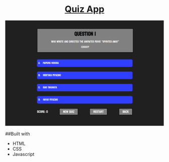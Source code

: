 <h1 align="center">
<a href="https://github.com/Saaba0/Quiz-App">Quiz App</a>
</h1>

![alt-text](quiz-demo.png)

##Built with

- HTML
- CSS
- Javascript
